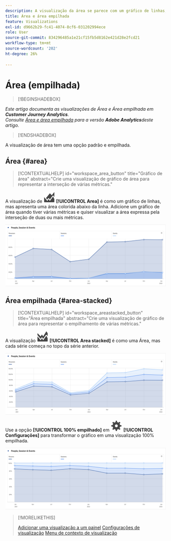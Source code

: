 ```yaml
---
description: A visualização da área se parece com um gráfico de linhas, mas apresenta uma área colorida abaixo da linha.
title: Área e área empilhada
feature: Visualizations
exl-id: d9662b29-fc41-4074-8cf6-031202994ece
role: User
source-git-commit: 834296485a1e21cf15fb5d8162e421d28e2fcd21
workflow-type: tm+mt
source-wordcount: '202'
ht-degree: 26%

---
```


# Área (empilhada)

>[!BEGINSHADEBOX]

*Este artigo documenta as visualizações de Área e Área empilhada em **Customer Journey Analytics**.<br/>Consulte [Área e área empilhada](https://experienceleague.adobe.com/en/docs/analytics/analyze/analysis-workspace/visualizations/area) para a versão **Adobe Analytics**deste artigo.*

>[!ENDSHADEBOX]


A visualização de área tem uma opção padrão e empilhada.

## Área {#area}

<!-- markdownlint-disable MD034 -->

>[!CONTEXTUALHELP]
>id="workspace_area_button"
>title="Gráfico de área"
>abstract="Crie uma visualização de gráfico de área para representar a interseção de várias métricas."

<!-- markdownlint-enable MD034 -->





A visualização de ![GraphArea](/help/assets/icons/GraphArea.svg) **[!UICONTROL Area]** é como um gráfico de linhas, mas apresenta uma área colorida abaixo da linha. Adicione um gráfico de área quando tiver várias métricas e quiser visualizar a área expressa pela interseção de duas ou mais métricas.

![Visualização de área mostrando várias métricas](assets/area.png)

## Área empilhada {#area-stacked}

<!-- markdownlint-disable MD034 -->

>[!CONTEXTUALHELP]
>id="workspace_areastacked_button"
>title="Área empilhada"
>abstract="Crie uma visualização de gráfico de área para representar o empilhamento de várias métricas."

<!-- markdownlint-enable MD034 -->




A visualização ![GraphAreaStacked](/help/assets/icons/GraphAreaStacked.svg) **[!UICONTROL Area stacked]** é como uma Área, mas cada série começa no topo da série anterior.

![Área empilhada mostrando cada série no topo da série anterior.](assets/area-stacked.png)

Use a opção **[!UICONTROL 100% empilhado]** em ![Configuração](/help/assets/icons/Setting.svg) **[!UICONTROL Configurações]** para transformar o gráfico em uma visualização 100% empilhada.

![Área empilhada mostrando uma visualização 100% empilhada.](assets/area-stacked100.png)

>[!MORELIKETHIS]
>
>[Adicionar uma visualização a um painel](/help/analysis-workspace/visualizations/freeform-analysis-visualizations.md#add-visualizations-to-a-panel)
>[Configurações de visualização](/help/analysis-workspace/visualizations/freeform-analysis-visualizations.md#settings)
>[Menu de contexto de visualização](/help/analysis-workspace/visualizations/freeform-analysis-visualizations.md#context-menu)
>

